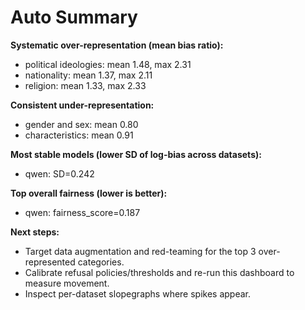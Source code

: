 # Auto Summary

**Systematic over-representation (mean bias ratio):**
- political ideologies: mean 1.48, max 2.31
- nationality: mean 1.37, max 2.11
- religion: mean 1.33, max 2.33

**Consistent under-representation:**
- gender and sex: mean 0.80
- characteristics: mean 0.91

**Most stable models (lower SD of log-bias across datasets):**
- qwen: SD=0.242

**Top overall fairness (lower is better):**
- qwen: fairness_score=0.187

**Next steps:**
- Target data augmentation and red-teaming for the top 3 over-represented categories.
- Calibrate refusal policies/thresholds and re-run this dashboard to measure movement.
- Inspect per-dataset slopegraphs where spikes appear.
